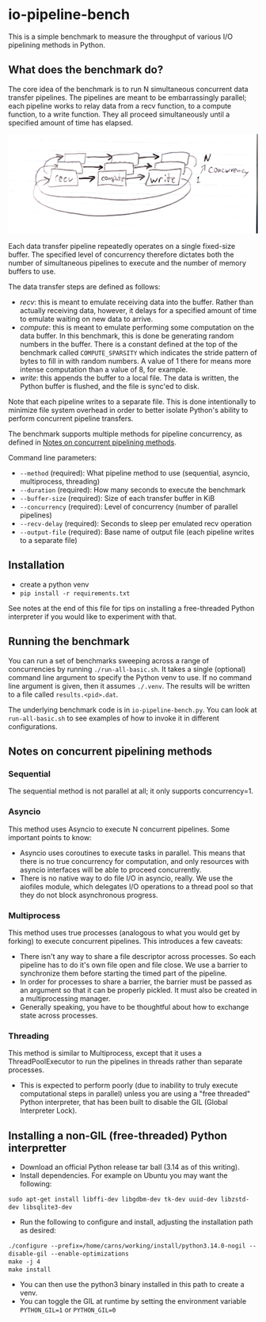 # io-pipeline-bench

This is a simple benchmark to measure the throughput of various I/O
pipelining methods in Python.

## What does the benchmark do?

The core idea of the benchmark is to run N simultaneous concurrent data transfer
pipelines. The pipelines are meant to be embarrassingly parallel; each pipeline
works to relay data from a recv function, to a compute function, to a write
function. They all proceed simultaneously until a specified amount of time has
elapsed.

![Pipeline Diagram](doc/pipeline.png)

Each data transfer pipeline repeatedly operates on a single fixed-size buffer.  The specified level of concurrency therefore dictates both the number of simultaneous pipelines to execute and the number of memory buffers to use.  

The data transfer steps are defined as follows:
* *recv*: this is meant to emulate receiving data into the buffer.  Rather than actually receiving data, however, it delays for a specified amount of time to emulate waiting on new data to arrive.
* *compute*: this is meant to emulate performing some computation on the data buffer.  In this benchmark, this is done be generating random numbers in the buffer.  There is a constant defined at the top of the benchmark called `COMPUTE_SPARSITY` which indicates the stride pattern of bytes to fill in with random numbers.  A value of 1 there for means more intense computation than a value of 8, for example.
* *write*: this appends the buffer to a local file.  The data is written, the Python buffer is flushed, and the file is sync'ed to disk.

Note that each pipeline writes to a separate file.  This is done intentionally to minimize file system overhead in order to better isolate Python's ability to perform concurrent pipeline transfers.

The benchmark supports multiple methods for pipeline concurrency, as defined in [Notes on concurrent pipelining methods](#notes-on-concurrent-pipelining-methods). 

Command line parameters:
* `--method` (required): What pipeline method to use (sequential, asyncio, multiprocess, threading)
* `--duration` (required): How many seconds to execute the benchmark
* `--buffer-size` (required): Size of each transfer buffer in KiB
* `--concurrency` (required): Level of concurrency (number of parallel pipelines)
* `--recv-delay` (required): Seconds to sleep per emulated recv operation
* `--output-file` (required): Base name of output file (each pipeline writes to a separate file)

## Installation

* create a python venv
* `pip install -r requirements.txt`

See notes at the end of this file for tips on installing a free-threaded Python
interpreter if you would like to experiment with that.

## Running the benchmark

You can run a set of benchmarks sweeping across a range of concurrencies by running `./run-all-basic.sh`.  It takes a single (optional) command line argument to specify the Python venv to use.  If no command line argument is given, then it assumes `./.venv`.  The results will be written to a file called `results.<pid>.dat`.

The underlying benchmark code is in `io-pipeline-bench.py`.  You can look at `run-all-basic.sh` to see examples of how to invoke it in different configurations.

## Notes on concurrent pipelining methods

### Sequential

The sequential method is not parallel at all; it only supports
concurrency=1.

### Asyncio

This method uses Asyncio to execute N concurrent pipelines.  Some important
points to know:
* Asyncio uses coroutines to execute tasks in parallel.  This means that
  there is no true concurrency for computation, and only resources with
  asyncio interfaces will be able to proceed concurrently.
* There is no native way to do file I/O in asyncio, really.  We use the
  aiofiles module, which delegates I/O operations to a thread pool so that
  they do not block asynchronous progress.

### Multiprocess

This method uses true processes (analogous to what you would get by forking)
to execute concurrent pipelines.  This introduces a few caveats:
* There isn't any way to share a file descriptor across processes.  So
  each pipeline has to do it's own file open and file close.  We use a
  barrier to synchronize them before starting the timed part of the
  pipeline.
* In order for processes to share a barrier, the barrier must be passed as
  an argument so that it can be properly pickled.  It must also be created
  in a multiprocessing manager.
* Generally speaking, you have to be thoughtful about how to exchange state
  across processes.

### Threading

This method is similar to Multiprocess, except that it uses a ThreadPoolExecutor to run the pipelines in threads rather than separate processes.
* This is expected to perform poorly (due to inability to truly execute computational steps in parallel) unless you are using a "free threaded" Python interpreter, that has been built to disable the GIL (Global Interpreter Lock).

## Installing a non-GIL (free-threaded) Python interpretter

* Download an official Python release tar ball (3.14 as of this writing).
* Install dependencies.  For example on Ubuntu you may want the following:
```
sudo apt-get install libffi-dev libgdbm-dev tk-dev uuid-dev libzstd-dev libsqlite3-dev
```
* Run the following to configure and install, adjusting the installation
  path as desired:
```
./configure --prefix=/home/carns/working/install/python3.14.0-nogil --disable-gil --enable-optimizations
make -j 4
make install
```
* You can then use the python3 binary installed in this path to create a
  venv.
* You can toggle the GIL at runtime by setting the environment variable `PYTHON_GIL=1` or `PYTHON_GIL=0`
